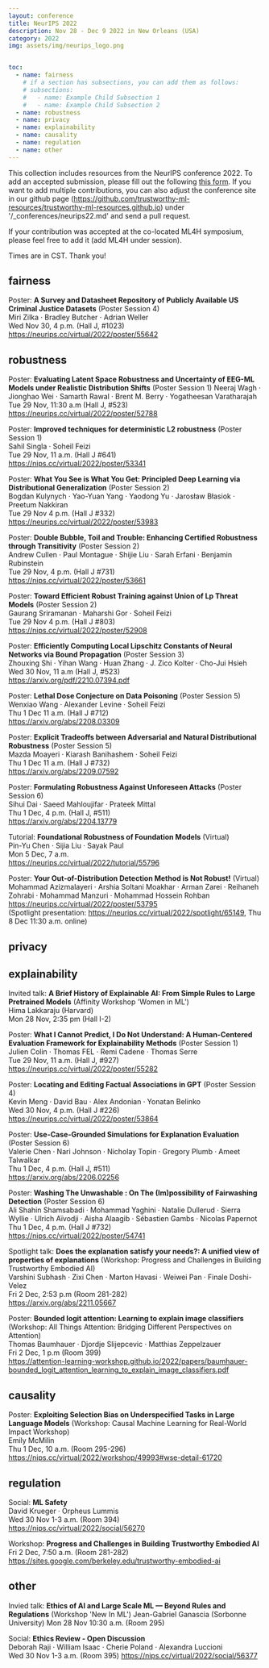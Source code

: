 ```yaml
---
layout: conference
title: NeurIPS 2022
description: Nov 28 - Dec 9 2022 in New Orleans (USA)
category: 2022
img: assets/img/neurips_logo.png


toc:
  - name: fairness
    # if a section has subsections, you can add them as follows:
    # subsections:
    #   - name: Example Child Subsection 1
    #   - name: Example Child Subsection 2
  - name: robustness
  - name: privacy
  - name: explainability
  - name: causality
  - name: regulation
  - name: other
---
```

This collection includes resources from the NeurIPS conference 2022. To add an accepted submission, please fill out the following [this form](https://forms.gle/rQQUN2zJQMKGwA7J6). If you want to add multiple contributions, you can also adjust the conference site in our github page (https://github.com/trustworthy-ml-resources/trustworthy-ml-resources.github.io) under '/_conferences/neurips22.md' and send a pull request. 
  
If your contribution was accepted at the co-located ML4H symposium, please feel free to add it (add ML4H under session).
  
Times are in CST. Thank you!

## fairness
Poster: **A Survey and Datasheet Repository of Publicly Available US Criminal Justice Datasets** (Poster Session 4)  
Miri Zilka · Bradley Butcher · Adrian Weller  
Wed Nov 30, 4 p.m. (Hall J, #1023)  
<https://neurips.cc/virtual/2022/poster/55642>

## robustness
Poster: **Evaluating Latent Space Robustness and Uncertainty of EEG-ML Models under Realistic Distribution Shifts** (Poster Session 1) 
Neeraj Wagh · Jionghao Wei · Samarth Rawal · Brent M. Berry · Yogatheesan Varatharajah  
Tue 29 Nov, 11:30 a.m (Hall J, #523)  
<https://neurips.cc/virtual/2022/poster/52788>  
  
Poster: **Improved techniques for deterministic L2 robustness** (Poster Session 1)  
Sahil Singla · Soheil Feizi  
Tue 29 Nov, 11 a.m. (Hall J #641)  
<https://nips.cc/virtual/2022/poster/53341>  
  
Poster: **What You See is What You Get: Principled Deep Learning via Distributional Generalization** (Poster Session 2)  
Bogdan Kulynych · Yao-Yuan Yang · Yaodong Yu · Jarosław Błasiok · Preetum Nakkiran  
Tue 29 Nov 4 p.m. (Hall J #332)  
<https://neurips.cc/virtual/2022/poster/53983>  
  
Poster: **Double Bubble, Toil and Trouble: Enhancing Certified Robustness through Transitivity** (Poster Session 2)  
Andrew Cullen · Paul Montague · Shijie Liu · Sarah Erfani · Benjamin Rubinstein  
Tue 29 Nov, 4 p.m. (Hall J #731)  
<https://nips.cc/virtual/2022/poster/53661>  
  
Poster: **Toward Efficient Robust Training against Union of Lp Threat Models** (Poster Session 2)  
Gaurang Sriramanan · Maharshi Gor · Soheil Feizi    
Tue 29 Nov 4 p.m. (Hall J #803)  
<https://nips.cc/virtual/2022/poster/52908>   
  
Poster: **Efficiently Computing Local Lipschitz Constants of Neural Networks via Bound Propagation** (Poster Session 3)  
Zhouxing Shi · Yihan Wang · Huan Zhang · J. Zico Kolter · Cho-Jui Hsieh  
Wed 30 Nov, 11 a.m (Hall J, #523)  
<https://arxiv.org/pdf/2210.07394.pdf>
  
Poster: **Lethal Dose Conjecture on Data Poisoning** (Poster Session 5)  
Wenxiao Wang · Alexander Levine · Soheil Feizi  
Thu 1 Dec 11 a.m. (Hall J #712)  
<https://arxiv.org/abs/2208.03309>  
  
Poster: **Explicit Tradeoffs between Adversarial and Natural Distributional Robustness** (Poster Session 5)  
Mazda Moayeri · Kiarash Banihashem · Soheil Feizi  
Thu 1 Dec 11 a.m. (Hall J #732)  
<https://arxiv.org/abs/2209.07592>

Poster: **Formulating Robustness Against Unforeseen Attacks** (Poster Session 6)  
Sihui Dai · Saeed Mahloujifar · Prateek Mittal  
Thu 1 Dec, 4 p.m. (Hall J, #511)  
<https://arxiv.org/abs/2204.13779>  
  
Tutorial: **Foundational Robustness of Foundation Models** (Virtual)  
Pin-Yu Chen · Sijia Liu · Sayak Paul  
Mon 5 Dec, 7 a.m.  
https://neurips.cc/virtual/2022/tutorial/55796  
  
Poster: **Your Out-of-Distribution Detection Method is Not Robust!** (Virtual)  
Mohammad Azizmalayeri · Arshia Soltani Moakhar · Arman Zarei · Reihaneh Zohrabi · Mohammad Manzuri · Mohammad Hossein Rohban 
<https://neurips.cc/virtual/2022/poster/53795>  
(Spotlight presentation: <https://neurips.cc/virtual/2022/spotlight/65149>, Thu 8 Dec 11:30 a.m. online)

## privacy
## explainability
Invited talk: **A Brief History of Explainable AI: From Simple Rules to Large Pretrained Models** (Affinity Workshop 'Women in ML')  
Hima Lakkaraju (Harvard)  
Mon 28 Nov, 2:35 pm (Hall I-2)  
  
Poster: **What I Cannot Predict, I Do Not Understand: A Human-Centered Evaluation Framework for Explainability Methods** (Poster Session 1)  
Julien Colin · Thomas FEL · Remi Cadene · Thomas Serre  
Tue 29 Nov, 11 a.m. (Hall J, #927)  
<https://neurips.cc/virtual/2022/poster/55282>  
  
Poster: **Locating and Editing Factual Associations in GPT** (Poster Session 4)  
Kevin Meng · David Bau · Alex Andonian · Yonatan Belinko  
Wed 30 Nov, 4 p.m. (Hall J #226)  
<https://neurips.cc/virtual/2022/poster/53864>  
  
Poster: **Use-Case-Grounded Simulations for Explanation Evaluation** (Poster Session 6)  
Valerie Chen · Nari Johnson · Nicholay Topin · Gregory Plumb · Ameet Talwalkar  
Thu 1 Dec, 4 p.m. (Hall J, #511)  
<https://arxiv.org/abs/2206.02256>  
  
Poster: **Washing The Unwashable : On The (Im)possibility of Fairwashing Detection** (Poster Session 6)  
Ali Shahin Shamsabadi · Mohammad Yaghini · Natalie Dullerud · Sierra Wyllie · Ulrich Aïvodji · Aisha Alaagib · Sébastien Gambs · Nicolas Papernot  
Thu 1 Dec, 4 p.m. (Hall J #732)  
<https://nips.cc/virtual/2022/poster/54741>    
  
Spotlight talk: **Does the explanation satisfy your needs?: A unified view of properties of explanations** (Workshop:
Progress and Challenges in Building Trustworthy Embodied AI)    
Varshini Subhash · Zixi Chen · Marton Havasi · Weiwei Pan · Finale Doshi-Velez  
Fri 2 Dec, 2:53 p.m (Room 281-282)  
<https://arxiv.org/abs/2211.05667>  

Poster: **Bounded logit attention: Learning to explain image classifiers** (Workshop: All Things Attention: Bridging Different Perspectives on Attention)  
Thomas Baumhauer · Djordje Slijepcevic · Matthias Zeppelzauer  
Fri 2 Dec, 1 p.m (Room 399)  
<https://attention-learning-workshop.github.io/2022/papers/baumhauer-bounded_logit_attention_learning_to_explain_image_classifiers.pdf>  

## causality
Poster: **Exploiting Selection Bias on Underspecified Tasks in Large Language Models** (Workshop: Causal Machine Learning for Real-World Impact Workshop)  
Emily McMilin  
Thu 1 Dec, 10 a.m. (Room 295-296)  
<https://nips.cc/virtual/2022/workshop/49993#wse-detail-61720>  

## regulation
Social: **ML Safety**  
David Krueger · Orpheus Lummis  
Wed 30 Nov 1-3 a.m. (Room 394)  
<https://nips.cc/virtual/2022/social/56270>  
  
Workshop: **Progress and Challenges in Building Trustworthy Embodied AI**  
Fri 2 Dec, 7:50 a.m. (Room 281-282)  
<https://sites.google.com/berkeley.edu/trustworthy-embodied-ai>  

## other
Invied talk: **Ethics of AI and Large Scale ML — Beyond Rules and Regulations** (Workshop 'New In ML')
Jean-Gabriel Ganascia (Sorbonne University)
Mon 28 Nov 10:30 a.m. (Room 295)
  
Social: **Ethics Review - Open Discussion**  
Deborah Raji · William Isaac · Cherie Poland · Alexandra Luccioni  
Wed 30 Nov 1-3 a.m. (Room 395)
<https://nips.cc/virtual/2022/social/56377>  


<!-- Template
type of contribtion: title (optional: session)
author/speaker
date, time (virtual or on-site(state location))
<link>
--->